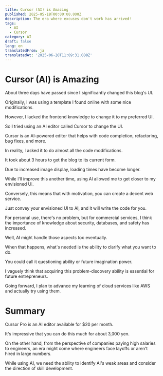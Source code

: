 ```yaml
---
title: Cursor (AI) is Amazing
published: 2025-05-18T00:00:00.000Z
description: The era where excuses don't work has arrived!
tags:
  - AI
  - Cursor
category: AI
draft: false
lang: en
translatedFrom: ja
translatedAt: '2025-06-28T11:09:31.088Z'
---
```



# Cursor (AI) is Amazing

About three days have passed since I significantly changed this blog's UI.

Originally, I was using a template I found online with some nice modifications.

However, I lacked the frontend knowledge to change it to my preferred UI.

So I tried using an AI editor called Cursor to change the UI.

Cursor is an AI-powered editor that helps with code completion, refactoring, bug fixes, and more.

In reality, I asked it to do almost all the code modifications.

It took about 3 hours to get the blog to its current form.

Due to increased image display, loading times have become longer.

While I'll improve this another time, using AI allowed me to get closer to my envisioned UI.

Conversely, this means that with motivation, you can create a decent web service.

Just convey your envisioned UI to AI, and it will write the code for you.

For personal use, there's no problem, but for commercial services, I think the importance of knowledge about security, databases, and safety has increased.

Well, AI might handle those aspects too eventually.

When that happens, what's needed is the ability to clarify what you want to do.

You could call it questioning ability or future imagination power.

I vaguely think that acquiring this problem-discovery ability is essential for future entrepreneurs.

Going forward, I plan to advance my learning of cloud services like AWS and actually try using them.


# Summary

Cursor Pro is an AI editor available for $20 per month.

It's impressive that you can do this much for about 3,000 yen.

On the other hand, from the perspective of companies paying high salaries to engineers, an era might come where engineers face layoffs or aren't hired in large numbers.

While using AI, we need the ability to identify AI's weak areas and consider the direction of skill development.
